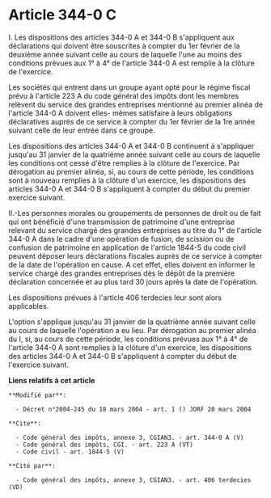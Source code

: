 # Article 344-0 C

I. Les dispositions des articles 344-0 A et 344-0 B s'appliquent aux déclarations qui doivent être souscrites à compter du
1er février de la deuxième année suivant celle au cours de laquelle l'une au moins des conditions prévues aux 1° à 4° de
l'article 344-0 A est remplie à la clôture de l'exercice. 

Les sociétés qui entrent dans un groupe ayant opté pour le régime fiscal prévu à l'article 223 A du code général des impôts
dont les membres relèvent du service des grandes entreprises mentionné au premier alinéa de l'article 344-0 A doivent elles-
mêmes satisfaire à leurs obligations déclaratives auprès de ce service à compter du 1er février de la 1re année suivant celle
de leur entrée dans ce groupe. 

Les dispositions des articles 344-0 A et 344-0 B continuent à s'appliquer jusqu'au 31 janvier de la quatrième année suivant
celle au cours de laquelle les conditions ont cessé d'être remplies à la clôture de l'exercice. Par dérogation au premier
alinéa, si, au cours de cette période, les conditions sont à nouveau remplies à la clôture d'un exercice, les dispositions
des articles 344-0 A et 344-0 B s'appliquent à compter du début du premier exercice suivant. 

II.-Les personnes morales ou groupements de personnes de droit ou de fait qui ont bénéficié d'une transmission de patrimoine
d'une entreprise relevant du service chargé des grandes entreprises au titre du 1° de l'article 344-0 A dans le cadre d'une
opération de fusion, de scission ou de confusion de patrimoine en application de l'article 1844-5 du code civil peuvent
déposer leurs déclarations fiscales auprès de ce service à compter de la date de l'opération en cause. A cet effet, elles
doivent en informer le service chargé des grandes entreprises dès le dépôt de la première déclaration concernée et au plus
tard 30 jours après la date de l'opération. 

Les dispositions prévues à l'article 406 terdecies leur sont alors applicables. 

L'option s'applique jusqu'au 31 janvier de la quatrième année suivant celle au cours de laquelle l'opération a eu lieu. Par
dérogation au premier alinéa du I, si, au cours de cette période, les conditions prévues aux 1° à 4° de l'article 344-0 A
sont remplies à la clôture d'un exercice, les dispositions des articles 344-0 A et 344-0 B s'appliquent à compter du début de
l'exercice suivant.

**Liens relatifs à cet article**

	**Modifié par**:

	  - Décret n°2004-245 du 18 mars 2004 - art. 1 () JORF 20 mars 2004

	**Cite**:

	  - Code général des impôts, annexe 3, CGIAN3. - art. 344-0 A (V)
	  - Code général des impôts, CGI. - art. 223 A (VT)
	  - Code civil - art. 1844-5 (V)

	**Cité par**:

	  - Code général des impôts, annexe 3, CGIAN3. - art. 406 terdecies (VD)
